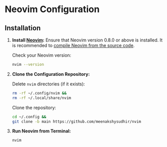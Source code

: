 # Neovim Configuration

## Installation

1. **Install [Neovim](https://github.com/neovim/neovim):** Ensure that Neovim version 0.8.0 or above is installed. It is recommended to [compile Neovim from the source code](https://github.com/neovim/neovim?tab=readme-ov-file#install-from-source).

    Check your Neovim version:

    ```bash
    nvim --version
    ```

2. **Clone the Configuration Repository:**

    Delete `nvim` directories (if it exists):

    ```bash
    rm -rf ~/.config/nvim &&
    rm -rf ~/.local/share/nvim
    ```

    Clone the repository:

    ```bash
    cd ~/.config &&
    git clone -b main https://github.com/meenakshysudhir/nvim 
    ```

3. **Run Neovim from Terminal:**

    ```bash
    nvim
    ```
